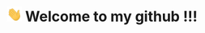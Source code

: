 <h1 align="center"> 
  <img src="https://raw.githubusercontent.com/ABSphreak/ABSphreak/master/gifs/Hi.gif" width="30px"> Welcome to my github !!!
</h1>


<br>
</p>
<br>

<br>
<br>   
 
